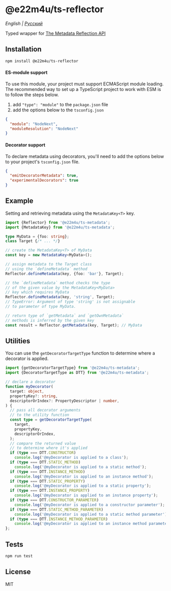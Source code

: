 # @e22m4u/ts-reflector

*English | [Русский](./README-ru.md)*

Typed wrapper for
[The Metadata Reflection API](https://rbuckton.github.io/reflect-metadata/)

## Installation

```bash
npm install @e22m4u/ts-reflector
```

#### ES-module support

To use this module, your project must support ECMAScript
module loading. The recommended way to set up a TypeScript
project to work with ESM is to follow the steps below.

1. add `"type": "module"` to the `package.json` file
2. add the options below to the `tsconfig.json`

```json
{
  "module": "NodeNext",
  "moduleResolution": "NodeNext"
}
```

#### Decorator support

To declare metadata using decorators, you'll need to add
the options below to your project's `tsconfig.json` file.

```json
{
  "emitDecoratorMetadata": true,
  "experimentalDecorators": true
}
```

## Example

Setting and retrieving metadata using the `MetadataKey<T>` key.

```ts
import {Reflector} from '@e22m4u/ts-metadata';
import {MetadataKey} from '@e22m4u/ts-metadata';

type MyData = {foo: string};
class Target {/* ... */}

// create the MetadataKey<T> of MyData
const key = new MetadataKey<MyData>();

// assign metadata to the Target class
// using the `defineMetadata` method
Reflector.defineMetadata(key, {foo: 'bar'}, Target);

// the `defineMetadata` method checks the type
// of the given value by the MetadataKey<MyData>
// key which requires MyData
Reflector.defineMetadata(key, 'string', Target);
// TypeError: Argument of type 'string' is not assignable
// to parameter of type MyData.

// return type of `getMetadata` and `getOwnMetadata`
// methods is inferred by the given key
const result = Reflector.getMetadata(key, Target); // MyData
```

## Utilities

You can use the `getDecoratorTargetType` function to determine
where a decorator is applied.

```ts
import {getDecoratorTargetType} from '@e22m4u/ts-metadata';
import {DecoratorTargetType as DTT} from '@e22m4u/ts-metadata';

// declare a decorator
function myDecorator(
  target: object,
  propertyKey?: string,
  descriptorOrIndex?: PropertyDescriptor | number,
) {
  // pass all decorator arguments
  // to the utility function
  const type = getDecoratorTargetType(
    target,
    propertyKey,
    descriptorOrIndex,
  );
  // compare the returned value
  // to determine where it's applied
  if (type === DTT.CONSTRUCTOR)
    console.log('@myDecorator is applied to a class');
  if (type === DTT.STATIC_METHOD)
    console.log('@myDecorator is applied to a static method');
  if (type === DTT.INSTANCE_METHOD)
    console.log('@myDecorator is applied to an instance method');
  if (type === DTT.STATIC_PROPERTY)
    console.log('@myDecorator is applied to a static property');
  if (type === DTT.INSTANCE_PROPERTY)
    console.log('@myDecorator is applied to an instance property');
  if (type === DTT.CONSTRUCTOR_PARAMETER)
    console.log('@myDecorator is applied to a constructor parameter');
  if (type === DTT.STATIC_METHOD_PARAMETER)
    console.log('@myDecorator is applied to a static method parameter');
  if (type === DTT.INSTANCE_METHOD_PARAMETER)
    console.log('@myDecorator is applied to an instance method parameter');
};

```

## Tests

```bash
npm run test
```

## License

MIT
